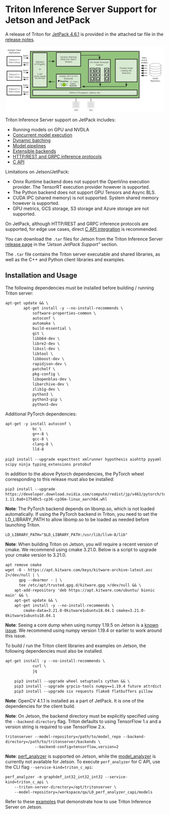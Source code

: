 <!--
# Copyright 2021-2022, NVIDIA CORPORATION & AFFILIATES. All rights reserved.
#
# Redistribution and use in source and binary forms, with or without
# modification, are permitted provided that the following conditions
# are met:
#  * Redistributions of source code must retain the above copyright
#    notice, this list of conditions and the following disclaimer.
#  * Redistributions in binary form must reproduce the above copyright
#    notice, this list of conditions and the following disclaimer in the
#    documentation and/or other materials provided with the distribution.
#  * Neither the name of NVIDIA CORPORATION nor the names of its
#    contributors may be used to endorse or promote products derived
#    from this software without specific prior written permission.
#
# THIS SOFTWARE IS PROVIDED BY THE COPYRIGHT HOLDERS ``AS IS'' AND ANY
# EXPRESS OR IMPLIED WARRANTIES, INCLUDING, BUT NOT LIMITED TO, THE
# IMPLIED WARRANTIES OF MERCHANTABILITY AND FITNESS FOR A PARTICULAR
# PURPOSE ARE DISCLAIMED.  IN NO EVENT SHALL THE COPYRIGHT OWNER OR
# CONTRIBUTORS BE LIABLE FOR ANY DIRECT, INDIRECT, INCIDENTAL, SPECIAL,
# EXEMPLARY, OR CONSEQUENTIAL DAMAGES (INCLUDING, BUT NOT LIMITED TO,
# PROCUREMENT OF SUBSTITUTE GOODS OR SERVICES; LOSS OF USE, DATA, OR
# PROFITS; OR BUSINESS INTERRUPTION) HOWEVER CAUSED AND ON ANY THEORY
# OF LIABILITY, WHETHER IN CONTRACT, STRICT LIABILITY, OR TORT
# (INCLUDING NEGLIGENCE OR OTHERWISE) ARISING IN ANY WAY OUT OF THE USE
# OF THIS SOFTWARE, EVEN IF ADVISED OF THE POSSIBILITY OF SUCH DAMAGE.
-->

# Triton Inference Server Support for Jetson and JetPack

A release of Triton for [JetPack 4.6.1](https://developer.nvidia.com/embedded/jetpack)
is provided in the attached tar file in the [release notes](https://github.com/triton-inference-server/server/releases).

![Triton on Jetson Diagram](images/triton_on_jetson.png)

Triton Inference Server support on JetPack includes:

* Running models on GPU and NVDLA
* [Concurrent model execution](architecture.md#concurrent-model-execution)
* [Dynamic batching](architecture.md#models-and-schedulers)
* [Model pipelines](architecture.md#ensemble-models)
* [Extensible backends](https://github.com/triton-inference-server/backend)
* [HTTP/REST and GRPC inference protocols](inference_protocols.md)
* [C API](inference_protocols.md#c-api)

Limitations on Jetson/JetPack:

* Onnx Runtime backend does not support the OpenVino execution provider.
The TensorRT execution provider however is supported.
* The Python backend does not support GPU Tensors and Async BLS.
* CUDA IPC (shared memory) is not supported. System shared memory however is supported.
* GPU metrics, GCS storage, S3 storage and Azure storage are not supported.

On JetPack, although HTTP/REST and GRPC inference protocols are supported, for edge
use cases, direct [C API integration](inference_protocols.md#c-api) is recommended.

You can download the `.tar` files for Jetson from the Triton Inference Server
[release page](https://github.com/triton-inference-server/server/releases) in the
_"Jetson JetPack Support"_ section.

The `.tar` file contains the Triton server executable and shared libraries,
as well as the C++ and Python client libraries and examples.

## Installation and Usage

The following dependencies must be installed before building / running Triton server:

```
apt-get update && \
        apt-get install -y --no-install-recommends \
            software-properties-common \
            autoconf \
            automake \
            build-essential \
            git \
            libb64-dev \
            libre2-dev \
            libssl-dev \
            libtool \
            libboost-dev \
            rapidjson-dev \
            patchelf \
            pkg-config \
            libopenblas-dev \
            libarchive-dev \
            zlib1g-dev \
            python3 \
            python3-pip \
            python3-dev
```

Additional PyTorch dependencies:

```
apt-get -y install autoconf \
            bc \
            g++-8 \
            gcc-8 \
            clang-8 \
            lld-8

pip3 install --upgrade expecttest xmlrunner hypothesis aiohttp pyyaml scipy ninja typing_extensions protobuf
```

In addition to the above Pytorch dependencies, the PyTorch wheel corresponding to this release must also be installed:

```
pip3 install --upgrade https://developer.download.nvidia.com/compute/redist/jp/v461/pytorch/torch-1.11.0a0+17540c5-cp36-cp36m-linux_aarch64.whl
```

**Note**: The PyTorch backend depends on libomp.so, which is not loaded automatically.
If using the PyTorch backend in Triton, you need to set the LD_LIBRARY_PATH to allow
libomp.so to be loaded as needed before launching Triton.

```
LD_LIBRARY_PATH="$LD_LIBRARY_PATH:/usr/lib/llvm-8/lib"
```

**Note**: When building Triton on Jetson, you will require a recent version of cmake. 
We recommend using cmake 3.21.0. Below is a script to upgrade your cmake version to 3.21.0.

```
apt remove cmake
wget -O - https://apt.kitware.com/keys/kitware-archive-latest.asc 2>/dev/null | \
      gpg --dearmor - | \
      tee /etc/apt/trusted.gpg.d/kitware.gpg >/dev/null && \
    apt-add-repository 'deb https://apt.kitware.com/ubuntu/ bionic main' && \
    apt-get update && \
    apt-get install -y --no-install-recommends \
        cmake-data=3.21.0-0kitware1ubuntu18.04.1 cmake=3.21.0-0kitware1ubuntu18.04.1
```

**Note**: Seeing a core dump when using numpy 1.19.5 on Jetson is a [known issue](https://github.com/numpy/numpy/issues/18131).
We recommend using numpy version 1.19.4 or earlier to work around this issue.

To build / run the Triton client libraries and examples on Jetson, the following dependencies must also be installed.

```
apt-get install -y --no-install-recommends \
            curl \
            jq

    pip3 install --upgrade wheel setuptools cython && \
    pip3 install --upgrade grpcio-tools numpy==1.19.4 future attrdict
    pip3 install --upgrade six requests flake8 flatbuffers pillow
```

**Note**: OpenCV 4.1.1 is installed as a part of JetPack. It is one of the dependencies for the client build.

**Note**: On Jetson, the backend directory must be explicitly specified using the
`--backend-directory` flag. Triton defaults to using TensorFlow 1.x and a version string
is required to use TensorFlow 2.x.

```
tritonserver --model-repository=/path/to/model_repo --backend-directory=/path/to/tritonserver/backends \
             --backend-config=tensorflow,version=2
```

**Note**: [perf_analyzer](perf_analyzer.md) is supported on Jetson, while the [model_analyzer](model_analyzer.md)
is currently not available for Jetson. To execute `perf_analyzer` for C API, use
the CLI flag `--service-kind=triton_c_api`: 

```shell
perf_analyzer -m graphdef_int32_int32_int32 --service-kind=triton_c_api \
    --triton-server-directory=/opt/tritonserver \
    --model-repository=/workspace/qa/L0_perf_analyzer_capi/models
```

Refer to these [examples](examples/jetson) that demonstrate how to use Triton Inference Server on Jetson.
